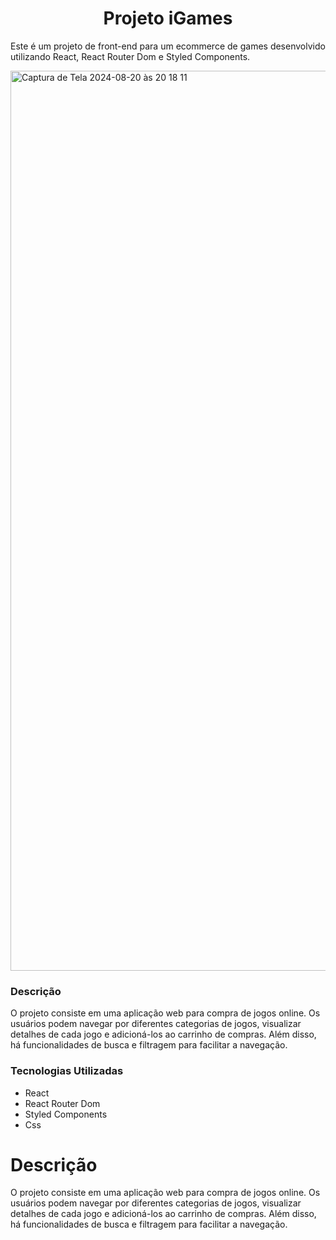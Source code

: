 <div align="center">
  <h1>Projeto iGames</h1>
</div>

Este é um projeto de front-end para um ecommerce de games desenvolvido utilizando React, React Router Dom e Styled Components.

<img width="1440" alt="Captura de Tela 2024-08-20 às 20 18 11" src="https://github.com/user-attachments/assets/fb14140b-5bfb-42ea-add9-95cb9c08882f">

### Descrição

O projeto consiste em uma aplicação web para compra de jogos online. Os usuários podem navegar por diferentes categorias de jogos, visualizar detalhes de cada jogo e adicioná-los ao carrinho de compras. Além disso, há funcionalidades de busca e filtragem para facilitar a navegação.

### Tecnologias Utilizadas




<ul>
<li>React</li>
<li>React Router Dom</li>
<li>Styled Components</li>
<li>Css</li>
</ul>

###

<h1>Descrição</h1>

O projeto consiste em uma aplicação web para compra de jogos online. Os usuários podem navegar por diferentes categorias de jogos, visualizar detalhes de cada jogo e adicioná-los ao carrinho de compras. Além disso, há funcionalidades de busca e filtragem para facilitar a navegação.
